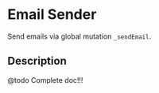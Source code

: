 # Email Sender

Send emails via global mutation `_sendEmail`.

## Description

@todo Complete doc!!!
